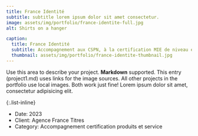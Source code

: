 ```yaml
---
title: France Identité
subtitle: subtitle lorem ipsum dolor sit amet consectetur.
image: assets/img/portfolio/france-identite-full.jpg
alt: Shirts on a hanger

caption:
  title: France Identité
  subtitle: Accompagnement aux CSPN, à la certification MIE de niveau élevé et à la Peer Review Européenne
  thumbnail: assets/img/portfolio/france-identite-thumbnail.jpg
---
```


Use this area to describe your project. **Markdown** supported. This entry (project1.md) uses links for the image sources. All other projects in the portfolio use local images. Both work just fine! Lorem ipsum dolor sit amet, consectetur adipisicing elit.

{:.list-inline}

- Date: 2023
- Client: Agence France Titres
- Category: Accompagnement certification produits et service
